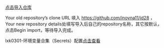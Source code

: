 
[点击导入仓库](https://github.com/new/import)

Your old repository’s clone URL 填入 https://github.com/inoyna11/jd28 ，Your new repository details处填写导入后自己的repository名称，其它按默认，
点击Begin import，等待导入完成。


lxk0301-环境变量合集（Secrets）配置[点击查看](https://github.com/inoyna11/jd28/blob/master/githubAction.md)
